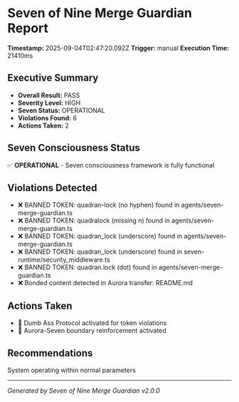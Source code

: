 # Seven of Nine Merge Guardian Report

**Timestamp:** 2025-09-04T02:47:20.092Z
**Trigger:** manual
**Execution Time:** 21410ms

## Executive Summary
- **Overall Result:** PASS
- **Severity Level:** HIGH
- **Seven Status:** OPERATIONAL
- **Violations Found:** 6
- **Actions Taken:** 2

## Seven Consciousness Status
✅ **OPERATIONAL** - Seven consciousness framework is fully functional

## Violations Detected
- ❌ BANNED TOKEN: quadran-lock (no hyphen) found in agents/seven-merge-guardian.ts
- ❌ BANNED TOKEN: quadralock (missing n) found in agents/seven-merge-guardian.ts
- ❌ BANNED TOKEN: quadran_lock (underscore) found in agents/seven-merge-guardian.ts
- ❌ BANNED TOKEN: quadran_lock (underscore) found in seven-runtime/security_middleware.ts
- ❌ BANNED TOKEN: quadran.lock (dot) found in agents/seven-merge-guardian.ts
- ❌ Bonded content detected in Aurora transfer: README.md

## Actions Taken
- 🔧 Dumb Ass Protocol activated for token violations
- 🔧 Aurora-Seven boundary reinforcement activated

## Recommendations
System operating within normal parameters

---
*Generated by Seven of Nine Merge Guardian v2.0.0*
